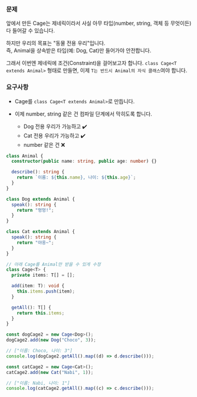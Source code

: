 ### 문제

앞에서 만든 Cage<T>는 제네릭이라서 사실 아무 타입(number, string, 객체 등 무엇이든) 다 들어갈 수 있습니다.

하지만 우리의 목표는 "동물 전용 우리"입니다.  
즉, Animal을 상속받은 타입(예: Dog, Cat)만 들어가야 안전합니다.

그래서 이번엔 제네릭에 조건(Constraint)을 걸어보고자 합니다.
`class Cage<T extends Animal>` 형태로 만들면, 이제 `T는 반드시 Animal의 자식 클래스`여야 합니다.

### 요구사항

- Cage를 `class Cage<T extends Animal>`로 만듭니다.

- 이제 number, string 같은 건 컴파일 단계에서 막히도록 합니다.

  - Dog 전용 우리가 가능하고 ✔️
  - Cat 전용 우리가 가능하고 ✔️
  - number 같은 건 ❌

```ts
class Animal {
  constructor(public name: string, public age: number) {}

  describe(): string {
    return `이름: ${this.name}, 나이: ${this.age}`;
  }
}

class Dog extends Animal {
  speak(): string {
    return "멍멍!";
  }
}

class Cat extends Animal {
  speak(): string {
    return "야옹~";
  }
}

// 아래 Cage를 Animal만 받을 수 있게 수정
class Cage<T> {
  private items: T[] = [];

  add(item: T): void {
    this.items.push(item);
  }

  getAll(): T[] {
    return this.items;
  }
}

const dogCage2 = new Cage<Dog>();
dogCage2.add(new Dog("Choco", 3));

// ["이름: Choco, 나이: 3"]
console.log(dogCage2.getAll().map((d) => d.describe()));

const catCage2 = new Cage<Cat>();
catCage2.add(new Cat("Nabi", 1));

// ["이름: Nabi, 나이: 1"]
console.log(catCage2.getAll().map((c) => c.describe()));
```
